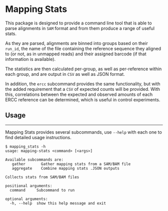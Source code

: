# Mapping Stats

This package is designed to provide a command line tool that is able to
parse alignments in `SAM` format and from them produce a range of useful
stats.

As they are parsed, alignments are binned into groups based on their `run_id`,
the name of the file containing the reference sequence they aligned to (or not, as in
unmapped reads) and their assigned barcode (if that information is available).

The statistics are then calculated per-group, as well as per-reference within
each group, and are output in `CSV` as well as JSON format.

In addition, the `ercc` subcommand provides the same functionality, but with
the added requirement that a `CSV` of expected counts will be provided. With this,
correlations between the expected and observed amounts of each ERCC reference
can be determined, which is useful in control experiments.


## Usage
---
Mapping Stats provides several subcommands, use `--help` with each
one to find detailed usage instructions.

```
$ mapping_stats -h
usage: mapping-stats <command> [<args>]

Available subcommands are:
   gather       Gather mapping stats from a SAM/BAM file
   aggregate    Combine mapping stats .JSON outputs

Collects stats from SAM/BAM files

positional arguments:
  command     Subcommand to run

optional arguments:
  -h, --help  show this help message and exit
```